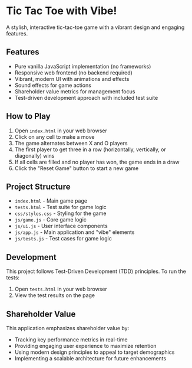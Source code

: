 # Tic Tac Toe with Vibe!

A stylish, interactive tic-tac-toe game with a vibrant design and engaging features.

## Features

- Pure vanilla JavaScript implementation (no frameworks)
- Responsive web frontend (no backend required)
- Vibrant, modern UI with animations and effects
- Sound effects for game actions
- Shareholder value metrics for management focus
- Test-driven development approach with included test suite

## How to Play

1. Open `index.html` in your web browser
2. Click on any cell to make a move
3. The game alternates between X and O players
4. The first player to get three in a row (horizontally, vertically, or diagonally) wins
5. If all cells are filled and no player has won, the game ends in a draw
6. Click the "Reset Game" button to start a new game

## Project Structure

- `index.html` - Main game page
- `tests.html` - Test suite for game logic
- `css/styles.css` - Styling for the game
- `js/game.js` - Core game logic
- `js/ui.js` - User interface components
- `js/app.js` - Main application and "vibe" elements
- `js/tests.js` - Test cases for game logic

## Development

This project follows Test-Driven Development (TDD) principles. To run the tests:

1. Open `tests.html` in your web browser
2. View the test results on the page

## Shareholder Value

This application emphasizes shareholder value by:

- Tracking key performance metrics in real-time
- Providing engaging user experience to maximize retention
- Using modern design principles to appeal to target demographics
- Implementing a scalable architecture for future enhancements
